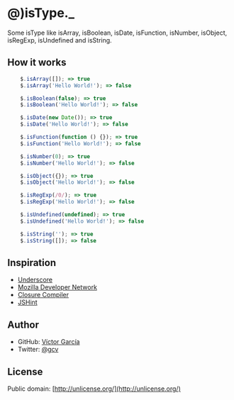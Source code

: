 # @)isType._

Some isType like isArray, isBoolean, isDate, isFunction, isNumber, isObject, isRegExp, isUndefined and isString.

## How it works

```javascript
    $.isArray([]); => true
    $.isArray('Hello World!'); => false

    $.isBoolean(false); => true
    $.isBoolean('Hello World!'); => false

    $.isDate(new Date()); => true
    $.isDate('Hello World!'); => false

    $.isFunction(function () {}); => true
    $.isFunction('Hello World!'); => false

    $.isNumber(0); => true
    $.isNumber('Hello World!'); => false

    $.isObject({}); => true
    $.isObject('Hello World!'); => false

    $.isRegExp(/0/); => true
    $.isRegExp('Hello World!'); => false

    $.isUndefined(undefined); => true
    $.isUndefined('Hello World!'); => false

    $.isString(''); => true
    $.isString([]); => false
```

## Inspiration

- [Underscore](http://underscorejs.org/)
- [Mozilla Developer Network](https://developer.mozilla.org/en-US/docs/JavaScript/Reference/Global_Objects/Object/toString#Using_toString_to_detect_object_type)
- [Closure Compiler](http://closure-compiler.appspot.com/home)
- [JSHint](http://www.jshint.com/)

## Author

* GitHub: [Víctor García](https://github.com/gc-victor)
* Twitter: [@gcv](http://twitter.com/gcv)

## License

Public domain: [http://unlicense.org/](http://unlicense.org/)